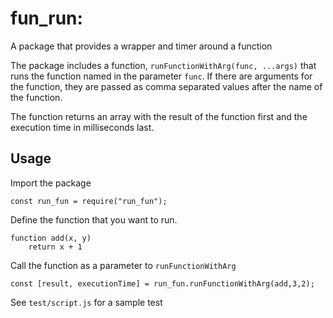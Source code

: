 # fun_run:  
A package that provides a wrapper and timer around a function

The package includes a function, `runFunctionWithArg(func, ...args)` that runs the 
function named in the parameter `func`.  If there are arguments for the function,
they are passed as comma separated values after the name of the function.

The function returns an array with the result of the function first and the execution time in milliseconds last.

## Usage

Import the package

```
const run_fun = require("run_fun");
```

Define the function that you want to run.

```
function add(x, y)
    return x + 1
```

Call the function as a parameter to `runFunctionWithArg`

```
const [result, executionTime] = run_fun.runFunctionWithArg(add,3,2);
```

See `test/script.js` for a sample test


